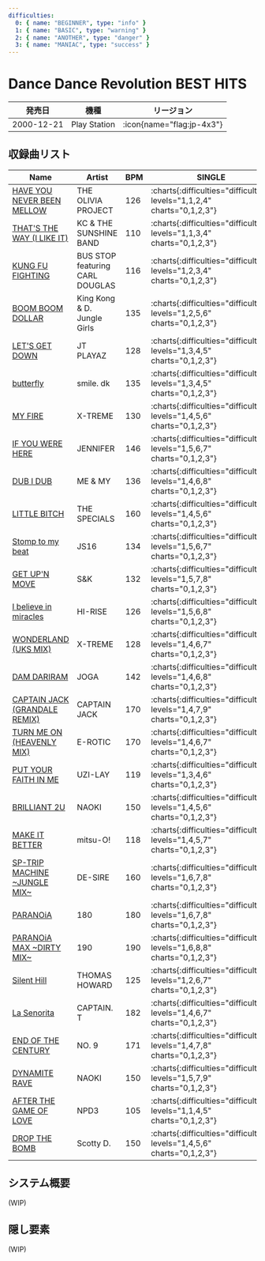 ```yaml
---
difficulties:
  0: { name: "BEGINNER", type: "info" }
  1: { name: "BASIC", type: "warning" }
  2: { name: "ANOTHER", type: "danger" }
  3: { name: "MANIAC", type: "success" }
---
```


# Dance Dance Revolution BEST HITS

|発売日|機種|リージョン|
|------|----|---------|
|2000-12-21|Play Station| :icon{name="flag:jp-4x3"}|

## 収録曲リスト

|Name|Artist|BPM|SINGLE|DOUBLE|UNISON|
|----|------|---|------|------|------|
|[HAVE YOU NEVER BEEN MELLOW](/playstation-jp/1st/have-you-never-been-mellow)|THE OLIVIA PROJECT|126| :charts{:difficulties="difficulties" levels="1,1,2,4" charts="0,1,2,3"}| :charts{:difficulties="difficulties" levels="2,3,6" charts="1,2,3"}| :charts{:difficulties="difficulties" levels="1,2,4" charts="1,2,3"}|
|[THAT'S THE WAY (I LIKE IT)](/playstation-jp/1st/thats-the-way)|KC & THE SUNSHINE BAND|110| :charts{:difficulties="difficulties" levels="1,1,3,4" charts="0,1,2,3"}| :charts{:difficulties="difficulties" levels="2,4,5" charts="1,2,3"}| :charts{:difficulties="difficulties" levels="1,3,4" charts="1,2,3"}|
|[KUNG FU FIGHTING](/playstation-jp/1st/kung-fu-fighting)|BUS STOP featuring CARL DOUGLAS|116| :charts{:difficulties="difficulties" levels="1,2,3,4" charts="0,1,2,3"}| :charts{:difficulties="difficulties" levels="3,4,6" charts="1,2,3"}| :charts{:difficulties="difficulties" levels="2,3,4" charts="1,2,3"}|
|[BOOM BOOM DOLLAR](/playstation-jp/2nd/boom-boom-dollar)|King Kong & D. Jungle Girls|135| :charts{:difficulties="difficulties" levels="1,2,5,6" charts="0,1,2,3"}| :charts{:difficulties="difficulties" levels="3,5,7" charts="1,2,3"}| :charts{:difficulties="difficulties" levels="2,5,6" charts="1,2,3"}|
|[LET'S GET DOWN](/playstation-jp/1st/lets-get-down)|JT PLAYAZ|128| :charts{:difficulties="difficulties" levels="1,3,4,5" charts="0,1,2,3"}| :charts{:difficulties="difficulties" levels="3,4,7" charts="1,2,3"}| :charts{:difficulties="difficulties" levels="3,4,5" charts="1,2,3"}|
|[butterfly](/playstation-jp/1st/butterfly)|smile. dk|135| :charts{:difficulties="difficulties" levels="1,3,4,5" charts="0,1,2,3"}| :charts{:difficulties="difficulties" levels="4,5,6" charts="1,2,3"}| :charts{:difficulties="difficulties" levels="3,4,5" charts="1,2,3"}|
|[MY FIRE](/playstation-jp/1st/my-fire)|X-TREME|130| :charts{:difficulties="difficulties" levels="1,4,5,6" charts="0,1,2,3"}| :charts{:difficulties="difficulties" levels="4,5,7" charts="1,2,3"}| :charts{:difficulties="difficulties" levels="4,5,6" charts="1,2,3"}|
|[IF YOU WERE HERE](/playstation-jp/2nd/if-you-were-here)|JENNIFER|146| :charts{:difficulties="difficulties" levels="1,5,6,7" charts="0,1,2,3"}| :charts{:difficulties="difficulties" levels="6,7,7" charts="1,2,3"}| :charts{:difficulties="difficulties" levels="5,6,7" charts="1,2,3"}|
|[DUB I DUB](/playstation-jp/2nd/dub-i-dub)|ME & MY|136| :charts{:difficulties="difficulties" levels="1,4,6,8" charts="0,1,2,3"}| :charts{:difficulties="difficulties" levels="5,7,7" charts="1,2,3"}| :charts{:difficulties="difficulties" levels="4,6,8" charts="1,2,3"}|
|[LITTLE BITCH](/playstation-jp/1st/little-bitch)|THE SPECIALS|160| :charts{:difficulties="difficulties" levels="1,4,5,6" charts="0,1,2,3"}| :charts{:difficulties="difficulties" levels="5,6,7" charts="1,2,3"}| :charts{:difficulties="difficulties" levels="4,5,6" charts="1,2,3"}|
|[Stomp to my beat](/playstation-jp/2nd/stomp-to-my-beat)|JS16|134| :charts{:difficulties="difficulties" levels="1,5,6,7" charts="0,1,2,3"}| :charts{:difficulties="difficulties" levels="5,6,7" charts="1,2,3"}| :charts{:difficulties="difficulties" levels="5,6,7" charts="1,2,3"}||
|[GET UP'N MOVE](/playstation-jp/2nd/get-up-n-move)|S&K|132| :charts{:difficulties="difficulties" levels="1,5,7,8" charts="0,1,2,3"}| :charts{:difficulties="difficulties" levels="6,7,7" charts="1,2,3"}| :charts{:difficulties="difficulties" levels="5,7,8" charts="1,2,3"}|
|[I believe in miracles](/playstation-jp/1st/i-believe-in-miracles)|HI-RISE|126| :charts{:difficulties="difficulties" levels="1,5,6,8" charts="0,1,2,3"}| :charts{:difficulties="difficulties" levels="6,7,8" charts="1,2,3"}| :charts{:difficulties="difficulties" levels="5,6,8" charts="1,2,3"}|
|[WONDERLAND (UKS MIX)](/playstation-jp/3rd/wonderland)|X-TREME|128| :charts{:difficulties="difficulties" levels="1,4,6,7" charts="0,1,2,3"}| :charts{:difficulties="difficulties" levels="5,6,7" charts="1,2,3"}| :charts{:difficulties="difficulties" levels="4,6,7" charts="1,2,3"}|
|[DAM DARIRAM](/playstation-jp/3rd/dam-dariram)|JOGA|142| :charts{:difficulties="difficulties" levels="1,4,6,8" charts="0,1,2,3"}| :charts{:difficulties="difficulties" levels="4,5,8" charts="1,2,3"}| :charts{:difficulties="difficulties" levels="4,6,8" charts="1,2,3"}|
|[CAPTAIN JACK (GRANDALE REMIX)](/dreamcast-jp/2nd/captain-jack)|CAPTAIN JACK|170| :charts{:difficulties="difficulties" levels="1,4,7,9" charts="0,1,2,3"}| :charts{:difficulties="difficulties" levels="5,7,9" charts="1,2,3"}| :charts{:difficulties="difficulties" levels="4,7,9" charts="1,2,3"}|
|[TURN ME ON (HEAVENLY MIX)](/playstation-jp/3rd/turn-me-on)|E-ROTIC|170| :charts{:difficulties="difficulties" levels="1,4,6,7" charts="0,1,2,3"}| :charts{:difficulties="difficulties" levels="5,7,9" charts="1,2,3"}| :charts{:difficulties="difficulties" levels="4,6,7" charts="1,2,3"}|
|[PUT YOUR FAITH IN ME](/playstation-jp/2nd/put-your-faith-in-me)|UZI-LAY|119| :charts{:difficulties="difficulties" levels="1,3,4,6" charts="0,1,2,3"}| :charts{:difficulties="difficulties" levels="4,5,6" charts="1,2,3"}| :charts{:difficulties="difficulties" levels="3,4,6" charts="1,2,3"}|
|[BRILLIANT 2U](/playstation-jp/2nd/brilliant-2u)|NAOKI|150| :charts{:difficulties="difficulties" levels="1,4,5,6" charts="0,1,2,3"}| :charts{:difficulties="difficulties" levels="4,5,7" charts="1,2,3"}| :charts{:difficulties="difficulties" levels="1,2,3" charts="1,2,3"}|
|[MAKE IT BETTER](/playstation-jp/1st/make-it-better)|mitsu-O!|118| :charts{:difficulties="difficulties" levels="1,4,5,7" charts="0,1,2,3"}| :charts{:difficulties="difficulties" levels="5,7,7" charts="1,2,3"}| :charts{:difficulties="difficulties" levels="4,5,7" charts="1,2,3"}|
|[SP-TRIP MACHINE \~JUNGLE MIX\~](/playstation-jp/2nd/sp-trip-machine)|DE-SIRE|160| :charts{:difficulties="difficulties" levels="1,6,7,8" charts="0,1,2,3"}| :charts{:difficulties="difficulties" levels="7,8,8" charts="1,2,3"}| :charts{:difficulties="difficulties" levels="6,7,8" charts="1,2,3"}|
|[PARANOiA](/playstation-jp/1st/paranoia)|180|180| :charts{:difficulties="difficulties" levels="1,6,7,8" charts="0,1,2,3"}| :charts{:difficulties="difficulties" levels="7,8,9" charts="1,2,3"}| :charts{:difficulties="difficulties" levels="6,7,8" charts="1,2,3"}|
|[PARANOiA MAX \~DIRTY MIX\~](/playstation-jp/1st/paranoia-max)|190|190| :charts{:difficulties="difficulties" levels="1,6,8,8" charts="0,1,2,3"}| :charts{:difficulties="difficulties" levels="7,8,9" charts="1,2,3"}| :charts{:difficulties="difficulties" levels="6,8,8" charts="1,2,3"}|
|[Silent Hill](/playstation-jp/3rd/silent-hill)|THOMAS HOWARD|125| :charts{:difficulties="difficulties" levels="1,2,6,7" charts="0,1,2,3"}| :charts{:difficulties="difficulties" levels="4,5,7" charts="1,2,3"}| :charts{:difficulties="difficulties" levels="2,6,7" charts="1,2,3"}|
|[La Senorita](/playstation-jp/3rd/la-senorita)|CAPTAIN. T|182| :charts{:difficulties="difficulties" levels="1,4,6,7" charts="0,1,2,3"}| :charts{:difficulties="difficulties" levels="4,6,9" charts="1,2,3"}| :charts{:difficulties="difficulties" levels="4,6,7" charts="1,2,3"}|
|[END OF THE CENTURY](/playstation-jp/3rd/end-of-the-century)|NO. 9|171| :charts{:difficulties="difficulties" levels="1,4,7,8" charts="0,1,2,3"}| :charts{:difficulties="difficulties" levels="5,6,9" charts="1,2,3"}| :charts{:difficulties="difficulties" levels="4,7,8" charts="1,2,3"}|
|[DYNAMITE RAVE](/dreamcast-jp/2nd/dynamite-rave)|NAOKI|150| :charts{:difficulties="difficulties" levels="1,5,7,9" charts="0,1,2,3"}| :charts{:difficulties="difficulties" levels="5,6,8" charts="1,2,3"}| :charts{:difficulties="difficulties" levels="5,7,9" charts="1,2,3"}|
|[AFTER THE GAME OF LOVE](/playstation-jp/3rd/after-the-game-of-love)|NPD3|105| :charts{:difficulties="difficulties" levels="1,1,4,5" charts="0,1,2,3"}| :charts{:difficulties="difficulties" levels="2,4,6" charts="1,2,3"}| :charts{:difficulties="difficulties" levels="1,4,5" charts="1,2,3"}|
|[DROP THE BOMB](/playstation-jp/3rd/drop-the-bomb)|Scotty D.|150| :charts{:difficulties="difficulties" levels="1,4,5,6" charts="0,1,2,3"}| :charts{:difficulties="difficulties" levels="4,5,6" charts="1,2,3"}| :charts{:difficulties="difficulties" levels="4,5,6" charts="1,2,3"}|

## システム概要

(WIP)

## 隠し要素

(WIP)
